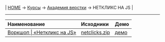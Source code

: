 | [HOME](https://github.com/vik-vavilikhin/vik-vavilikhin.github.io) 
&rarr; [Курсы](https://github.com/vik-vavilikhin/Courses) &rarr; [Академия верстки](https://github.com/vik-vavilikhin/Courses/tree/master/GloAcademy) &rarr; НЕТКЛИКС НА JS |

--------------------------------------------------------------------------
|              Наименование           |      Исходники       |    Демо   |
|:------------------------------------|:---------------------|:----------|
|[Воркшоп \| «Неткликс на JS»][1.0]   |[netclicks.zip][1.1]  |[демо][1.2]|

[1.0]: https://www.youtube.com/playlist?list=PLSoSRmO9N3gpaNUJr9Bpj1qIcUUjEQUiB                            "«Netclick на JS»"
[1.1]: https://github.com/vik-vavilikhin/Courses/raw/master/GloAcademy/JS/netclicks_WorkShop/netclicks.zip "Исходники"
[1.2]: https://vik-vavilikhin.github.io/Courses/GloAcademy/JS/WorkShop_netclicks/                          "Демо"


